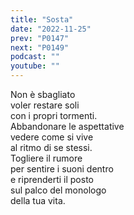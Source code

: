```yaml
---
title: "Sosta"
date: "2022-11-25"
prev: "P0147"
next: "P0149"
podcast: ""
youtube: ""
---
```


Non è sbagliato  
voler restare soli  
con i propri tormenti.  
Abbandonare le aspettative  
vedere come si vive  
al ritmo di se stessi.  
Togliere il rumore  
per sentire i suoni dentro  
e riprenderti il posto  
sul palco del monologo  
della tua vita.
